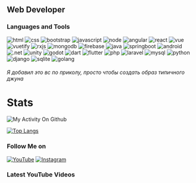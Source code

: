 ## Web Developer

### Languages and Tools

<img alt="html" src="https://img.shields.io/badge/html--E34F26?logo=html5&amp;style=flat-square"> <img alt="css" src="https://img.shields.io/badge/css--3850AE?logo=css3&logoColor=264DE4&amp;style=flat-square"> <img alt="bootstrap" src="https://img.shields.io/badge/bootstrap--563D7C?logo=bootstrap&logoColor=563D7C&amp;style=flat-square"> <img alt="javascript" src="https://img.shields.io/badge/javascript--F7DF1E?logo=javascript&amp;style=flat-square"> <img alt="node" src="https://img.shields.io/badge/node--339933?logo=nodedotjs&amp;style=flat-square"> <img alt="angular" src="https://img.shields.io/badge/angular--DD0031?logo=angular&logoColor=DD0031&amp;style=flat-square"> <img alt="react" src="https://img.shields.io/badge/react--61DAFB?logo=react&amp;style=flat-square"> <img alt="vue" src="https://img.shields.io/badge/vue.js--4FC08D?logo=vuedotjs&amp;style=flat-square"> <img alt="vuetify" src="https://img.shields.io/badge/vuetify--1867C0?logo=vuetify&logoColor=1867C0&amp;style=flat-square"> <img alt="rxjs" src="https://img.shields.io/badge/rx.js--1867C0?logo=ReactiveX&logoColor=B7178C&amp;style=flat-square"> <img alt="mongodb" src="https://img.shields.io/badge/mongodb--47A248?logo=mongodb&amp;style=flat-square"> <img alt="firebase" src="https://img.shields.io/badge/firebase--FFCA28?logo=firebase&amp;style=flat-square"> <img alt="java" src="https://img.shields.io/badge/java--FFAA2D?logo=java&logoColor=FFAA2D&amp;style=flat-square"> <img alt="springboot" src="https://img.shields.io/badge/spring--6DB33F?logo=spring&amp;style=flat-square"> <img alt="android" src="https://img.shields.io/badge/android--3DDC84?logo=android&amp;style=flat-square"> <img alt=".net" src="https://img.shields.io/badge/framework--CDCDCD?logo=.net&amp;style=flat-square"> <img alt="unity" src="https://img.shields.io/badge/unity--FFFFFF?logo=unity&amp;style=flat-square"> <img alt="godot" src="https://img.shields.io/badge/godot--478CBF?logo=godotengine&amp;style=flat-square"> <img alt="dart" src="https://img.shields.io/badge/dart--097CDB?logo=dart&logoColor=097CDB&amp;style=flat-square"> <img alt="flutter" src="https://img.shields.io/badge/flutter--47C5FB?logo=flutter&logoColor=47C5FB&amp;style=flat-square"> <img alt="php" src="https://img.shields.io/badge/php--666885?logo=php&amp;style=flat-square"> <img alt="laravel" src="https://img.shields.io/badge/laravel--BF3C34?logo=laravel&amp;style=flat-square"> <img alt="mysql" src="https://img.shields.io/badge/mysql--blue?logo=mysql&amp;style=flat-square"> <img alt="python" src="https://img.shields.io/badge/python--3776AB?logo=python&amp;style=flat-square"> <img alt="django" src="https://img.shields.io/badge/django--F5F5F5?logo=django&amp;style=flat-square"> <img alt="sqlite" src="https://img.shields.io/badge/sqlite--F5F5F5?logo=sqlite&amp;style=flat-square"> <img alt="golang" src="https://img.shields.io/badge/golang--00ADD8?logo=go&amp;style=flat-square">
###### Я добавил это вс по приколу, просто чтобы создать образ типичного джуна
# Stats

![My Activity On Github](https://github-readme-stats.vercel.app/api?username=nekitExclyusiw&show_icons=true&theme=vue-dark)

[![Top Langs](https://github-readme-stats.vercel.app/api/top-langs/?username=nekitExclyusiw&langs_count=10)](https://github.com/anuraghazra/github-readme-stats)

### Follow Me on

[![YouTube](https://img.shields.io/badge/Youtube--FF0000?logo=youtube&logoColor=FF0000&amp;style=flat-square)](https://www.youtube.com/channel/UCtMAGrjxTdYOeMBi5HIUjsA)
[![Instagram](https://img.shields.io/badge/Instagram--E1306C?logo=instagram&logoColor=E1306C&amp;style=flat-square)](https://www.instagram.com/kabarma_official)
<!-- [![Telegram](https://img.shields.io/badge/Telegram--blue?logo=telegram&logoColor=27A0D9&amp;style=flat-square)](README.md) -->
<!-- [![Vkontakte](https://img.shields.io/badge/-Vkontakte-090909?style=for-the-badge&logo=Vk&logoColor=4F7DB3)](https://vk.com/kabarma)
[![Twitter](https://img.shields.io/badge/-Twitter-090909?style=for-the-badge&logo=Twitter&logoColor=1C9DEB)](https://twitter.com/alexeyshpavda)
[![Facebook](https://img.shields.io/badge/-Facebook-090909?style=for-the-badge&logo=Facebook&logoColor=1195F5)](https://www.facebook.com/alexeyshpavda) -->

<!-- <img alt="html" src="https://img.shields.io/badge/html--orange?logo=html5&amp;style=flat-square">
<img alt="css" src="https://img.shields.io/badge/css--blue?logo=css3&logoColor=264DE4&amp;style=flat-square">
<img alt="bootstrap" src="https://img.shields.io/badge/bootstrap--563D7C?logo=bootstrap&logoColor=563D7C&amp;style=flat-square">
<img alt="javascript" src="https://img.shields.io/badge/javascript--yellow?logo=javascript&amp;style=flat-square">
<img alt="node" src="https://img.shields.io/badge/node--lightgreen?logo=nodedotjs&amp;style=flat-square">
<img alt="react" src="https://img.shields.io/badge/react--informational?logo=react&amp;style=flat-square">
<img alt="vue.js" src="https://img.shields.io/badge/vue.js--green?logo=vuedotjs&amp;style=flat-square">
<img alt="firebase" src="https://img.shields.io/badge/firebase--yellowgreen?logo=firebase&amp;style=flat-square">
<img alt="java" src="https://img.shields.io/badge/java--lightgrey?logo=java&amp;style=flat-square">
<img alt="springboot" src="https://img.shields.io/badge/spring--green?logo=spring&amp;style=flat-square">
<img alt=".net" src="https://img.shields.io/badge/framework--blueviolet?logo=.net&amp;style=flat-square">
<img alt="dart" src="https://img.shields.io/badge/dart--blue?logo=dart&logoColor=097CDB&amp;style=flat-square">
<img alt="flutter" src="https://img.shields.io/badge/flutter--skyblue?logo=flutter&logoColor=47C5FB&amp;style=flat-square">
<img alt="mongodb" src="https://img.shields.io/badge/mongodb--default?logo=mongodb&amp;style=flat-square">
<img alt="postgresql" src="https://img.shields.io/badge/postgresql--lightgrey?logo=postgresql&amp;style=flat-square"> -->
### Latest YouTube Videos
<!-- YOUTUBE:START -->
<!-- YOUTUBE:END -->
